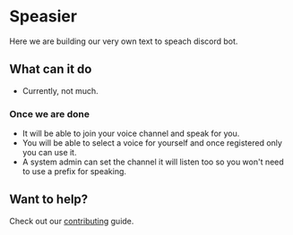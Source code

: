 # Speasier

Here we are building our very own text to speach discord bot.

## What can it do

- Currently, not much.
### Once we are done
- It will be able to join your voice channel and speak for you. 
- You will be able to select a voice for yourself and once registered only you can use it.
- A system admin can set the channel it will listen too so you won't need to use a prefix for speaking.

## Want to help?
Check out our [contributing](https://github.com/rik079/Speasier/blob/main/CONTRIBUTING.md) guide.

